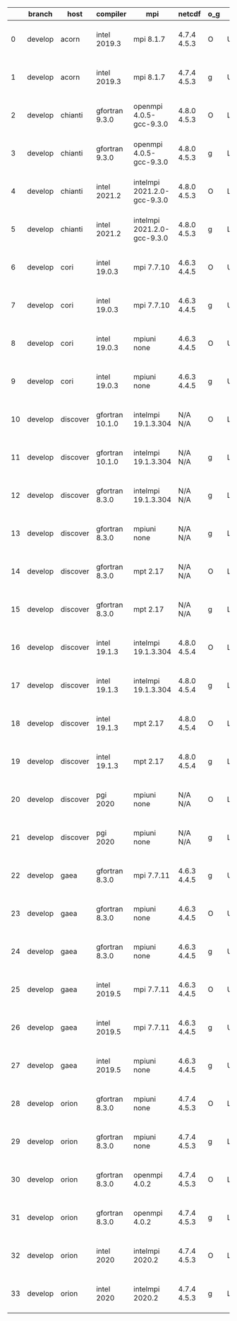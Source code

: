 |    | branch   | host     | compiler        | mpi                         | netcdf      | o_g   | os     | build   | u_pass   | u_fail   | s_pass   | s_fail   | e_pass   | e_fail   |   nuopc_pass |   nuopc_fail | artifacts_hash                                                                                                                                                        | modified                  |
|----|----------|----------|-----------------|-----------------------------|-------------|-------|--------|---------|----------|----------|----------|----------|----------|----------|--------------|--------------|-----------------------------------------------------------------------------------------------------------------------------------------------------------------------|---------------------------|
|  0 | develop  | acorn    | intel 2019.3    | mpi 8.1.7                   | 4.7.4 4.5.3 | O     | Unicos | pass    | fail     | fail     | fail     | fail     | fail     | fail     |            0 |           50 | [artifacts](https://github.com/esmf-org/esmf-test-artifacts/tree/537dce143b8c96e7a2defa801509fd756a5d1027/develop/acorn/intel/2019.3/O/mpi/8.1.7)                     | 2022-03-16 01:32:13 +0000 |
|  1 | develop  | acorn    | intel 2019.3    | mpi 8.1.7                   | 4.7.4 4.5.3 | g     | Unicos | pass    | fail     | fail     | fail     | fail     | fail     | fail     |            0 |           50 | [artifacts](https://github.com/esmf-org/esmf-test-artifacts/tree/3b9267f1f9cad42eeab91d03553da98f527f5ae4/develop/acorn/intel/2019.3/g/mpi/8.1.7)                     | 2022-03-16 01:33:37 +0000 |
|  2 | develop  | chianti  | gfortran 9.3.0  | openmpi 4.0.5-gcc-9.3.0     | 4.8.0 4.5.3 | O     | Linux  | pass    | 13269    | 0        | 49       | 0        | 80       | 0        |           50 |            0 | [artifacts](https://github.com/esmf-org/esmf-test-artifacts/tree/e1afb8c91d1840a00c91cbccc40da82d2588449c/develop/chianti/gfortran/9.3.0/O/openmpi/4.0.5-gcc-9.3.0)   | 2022-03-17 01:54:29 -0400 |
|  3 | develop  | chianti  | gfortran 9.3.0  | openmpi 4.0.5-gcc-9.3.0     | 4.8.0 4.5.3 | g     | Linux  | pass    | 13269    | 0        | 49       | 0        | 80       | 0        |           50 |            0 | [artifacts](https://github.com/esmf-org/esmf-test-artifacts/tree/680cef27b6d7859154643d844e3568fe316cd363/develop/chianti/gfortran/9.3.0/g/openmpi/4.0.5-gcc-9.3.0)   | 2022-03-17 02:49:00 -0400 |
|  4 | develop  | chianti  | intel 2021.2    | intelmpi 2021.2.0-gcc-9.3.0 | 4.8.0 4.5.3 | O     | Linux  | pass    | 13269    | 0        | 49       | 0        | 80       | 0        |           50 |            0 | [artifacts](https://github.com/esmf-org/esmf-test-artifacts/tree/989f7566da40501164dd6bafbd28decf8be05774/develop/chianti/intel/2021.2/O/intelmpi/2021.2.0-gcc-9.3.0) | 2022-03-17 02:23:43 -0400 |
|  5 | develop  | chianti  | intel 2021.2    | intelmpi 2021.2.0-gcc-9.3.0 | 4.8.0 4.5.3 | g     | Linux  | pass    | 13269    | 0        | 49       | 0        | 80       | 0        |           50 |            0 | [artifacts](https://github.com/esmf-org/esmf-test-artifacts/tree/937860b542be2c8ea459d461f42589bbbfa7ca38/develop/chianti/intel/2021.2/g/intelmpi/2021.2.0-gcc-9.3.0) | 2022-03-17 03:18:55 -0400 |
|  6 | develop  | cori     | intel 19.0.3    | mpi 7.7.10                  | 4.6.3 4.4.5 | O     | Unicos | pass    | 13254    | 15       | 49       | 0        | 80       | 0        |           50 |            0 | [artifacts](https://github.com/esmf-org/esmf-test-artifacts/tree/86fde0db4c0af4ca3a993e5d0736a0b535980c94/develop/cori/intel/19.0.3/O/mpi/7.7.10)                     | 2022-03-17 03:58:16 -0700 |
|  7 | develop  | cori     | intel 19.0.3    | mpi 7.7.10                  | 4.6.3 4.4.5 | g     | Unicos | pass    | 13254    | 15       | 49       | 0        | 80       | 0        |           50 |            0 | [artifacts](https://github.com/esmf-org/esmf-test-artifacts/tree/aaa4e606c1db6ed7060c62e6da1dc3b0e101b2ac/develop/cori/intel/19.0.3/g/mpi/7.7.10)                     | 2022-03-17 04:16:49 -0700 |
|  8 | develop  | cori     | intel 19.0.3    | mpiuni none                 | 4.6.3 4.4.5 | O     | Unicos | pass    | 11727    | 15       | 8        | 0        | 43       | 0        |            0 |           50 | [artifacts](https://github.com/esmf-org/esmf-test-artifacts/tree/0b03337ac5c739401a85a06a1dda5cca9d880ff9/develop/cori/intel/19.0.3/O/mpiuni/none)                    | 2022-03-17 03:37:02 -0700 |
|  9 | develop  | cori     | intel 19.0.3    | mpiuni none                 | 4.6.3 4.4.5 | g     | Unicos | pass    | 11727    | 15       | 8        | 0        | 43       | 0        |            0 |           50 | [artifacts](https://github.com/esmf-org/esmf-test-artifacts/tree/5d138b07498b7e1062b213c0ea225f147aae103d/develop/cori/intel/19.0.3/g/mpiuni/none)                    | 2022-03-17 03:51:35 -0700 |
| 10 | develop  | discover | gfortran 10.1.0 | intelmpi 19.1.3.304         | N/A N/A     | O     | Linux  | pass    | 13254    | 15       | 49       | 0        | 80       | 0        |           50 |            0 | [artifacts](https://github.com/esmf-org/esmf-test-artifacts/tree/67639d3a938463bde26b682ab6774bcff315b3aa/develop/discover/gfortran/10.1.0/O/intelmpi/19.1.3.304)     | 2022-03-17 01:43:43 -0400 |
| 11 | develop  | discover | gfortran 10.1.0 | intelmpi 19.1.3.304         | N/A N/A     | g     | Linux  | pass    | 13254    | 15       | 49       | 0        | 80       | 0        |           50 |            0 | [artifacts](https://github.com/esmf-org/esmf-test-artifacts/tree/2c4a1f11244c039bcd456432a0811f86db101e6a/develop/discover/gfortran/10.1.0/g/intelmpi/19.1.3.304)     | 2022-03-17 01:55:22 -0400 |
| 12 | develop  | discover | gfortran 8.3.0  | intelmpi 19.1.3.304         | N/A N/A     | g     | Linux  | pass    | 13254    | 15       | 49       | 0        | 80       | 0        |           50 |            0 | [artifacts](https://github.com/esmf-org/esmf-test-artifacts/tree/d87d99e5d5859ebb99168624872fa03eec01ee2c/develop/discover/gfortran/8.3.0/g/intelmpi/19.1.3.304)      | 2022-03-17 01:52:02 -0400 |
| 13 | develop  | discover | gfortran 8.3.0  | mpiuni none                 | N/A N/A     | g     | Linux  | pass    | 11742    | 0        | 8        | 0        | 43       | 0        |            0 |           50 | [artifacts](https://github.com/esmf-org/esmf-test-artifacts/tree/5873dc6a136714f1a3a90296b0746d1e7950b8c8/develop/discover/gfortran/8.3.0/g/mpiuni/none)              | 2022-03-17 01:44:57 -0400 |
| 14 | develop  | discover | gfortran 8.3.0  | mpt 2.17                    | N/A N/A     | O     | Linux  | pass    | 13269    | 0        | 49       | 0        | 80       | 0        |           46 |            4 | [artifacts](https://github.com/esmf-org/esmf-test-artifacts/tree/b2a128b7fdb65c97530d54e5090af0c0addd13c4/develop/discover/gfortran/8.3.0/O/mpt/2.17)                 | 2022-03-17 01:34:02 -0400 |
| 15 | develop  | discover | gfortran 8.3.0  | mpt 2.17                    | N/A N/A     | g     | Linux  | pass    | 13269    | 0        | 49       | 0        | 80       | 0        |           46 |            4 | [artifacts](https://github.com/esmf-org/esmf-test-artifacts/tree/67639d3a938463bde26b682ab6774bcff315b3aa/develop/discover/gfortran/8.3.0/g/mpt/2.17)                 | 2022-03-17 01:43:43 -0400 |
| 16 | develop  | discover | intel 19.1.3    | intelmpi 19.1.3.304         | 4.8.0 4.5.4 | O     | Linux  | pass    | 13269    | 0        | 49       | 0        | 80       | 0        |           50 |            0 | [artifacts](https://github.com/esmf-org/esmf-test-artifacts/tree/2c4a1f11244c039bcd456432a0811f86db101e6a/develop/discover/intel/19.1.3/O/intelmpi/19.1.3.304)        | 2022-03-17 01:55:22 -0400 |
| 17 | develop  | discover | intel 19.1.3    | intelmpi 19.1.3.304         | 4.8.0 4.5.4 | g     | Linux  | pass    | 13269    | 0        | 49       | 0        | 80       | 0        |           50 |            0 | [artifacts](https://github.com/esmf-org/esmf-test-artifacts/tree/723b238be81d84c5c792bdbc25a0e18fc2953506/develop/discover/intel/19.1.3/g/intelmpi/19.1.3.304)        | 2022-03-17 02:02:12 -0400 |
| 18 | develop  | discover | intel 19.1.3    | mpt 2.17                    | 4.8.0 4.5.4 | O     | Linux  | pass    | 13269    | 0        | 49       | 0        | 80       | 0        |           50 |            0 | [artifacts](https://github.com/esmf-org/esmf-test-artifacts/tree/9aaba50e7ebddfbadf0cf2b6ddad2d202a0040ae/develop/discover/intel/19.1.3/O/mpt/2.17)                   | 2022-03-17 01:46:05 -0400 |
| 19 | develop  | discover | intel 19.1.3    | mpt 2.17                    | 4.8.0 4.5.4 | g     | Linux  | pass    | 13269    | 0        | 49       | 0        | 80       | 0        |           50 |            0 | [artifacts](https://github.com/esmf-org/esmf-test-artifacts/tree/558eb2fbb1e2dc3675bd89a26ef523d1199a14c0/develop/discover/intel/19.1.3/g/mpt/2.17)                   | 2022-03-17 01:53:41 -0400 |
| 20 | develop  | discover | pgi 2020        | mpiuni none                 | N/A N/A     | O     | Linux  | pass    | 11120    | 622      | 6        | 2        | 40       | 3        |            0 |           50 | [artifacts](https://github.com/esmf-org/esmf-test-artifacts/tree/9e6002c2f51220f777412b45e2e54f1a30233cc4/develop/discover/pgi/2020/O/mpiuni/none)                    | 2022-03-17 02:56:10 -0400 |
| 21 | develop  | discover | pgi 2020        | mpiuni none                 | N/A N/A     | g     | Linux  | pass    | 11120    | 622      | 4        | 4        | 40       | 3        |            0 |           50 | [artifacts](https://github.com/esmf-org/esmf-test-artifacts/tree/e4c2d4ddef3d611de83eaefc8ab8d272fb43af6a/develop/discover/pgi/2020/g/mpiuni/none)                    | 2022-03-17 03:28:15 -0400 |
| 22 | develop  | gaea     | gfortran 8.3.0  | mpi 7.7.11                  | 4.6.3 4.4.5 | g     | Unicos | pass    | 13268    | 1        | 49       | 0        | 80       | 0        |           47 |            3 | [artifacts](https://github.com/esmf-org/esmf-test-artifacts/tree/17b7a91f4d7d4ac5b1dde9d2d1a8c4b9146087ae/develop/gaea/gfortran/8.3.0/g/mpi/7.7.11)                   | 2022-03-17 03:07:30 -0400 |
| 23 | develop  | gaea     | gfortran 8.3.0  | mpiuni none                 | 4.6.3 4.4.5 | O     | Unicos | pass    | 11742    | 0        | 8        | 0        | 43       | 0        |            0 |           50 | [artifacts](https://github.com/esmf-org/esmf-test-artifacts/tree/39c051dcabd3e7f61980b4ffe0f16a6e226bf839/develop/gaea/gfortran/8.3.0/O/mpiuni/none)                  | 2022-03-17 01:39:15 -0400 |
| 24 | develop  | gaea     | gfortran 8.3.0  | mpiuni none                 | 4.6.3 4.4.5 | g     | Unicos | pass    | 11742    | 0        | 8        | 0        | 43       | 0        |            0 |           50 | [artifacts](https://github.com/esmf-org/esmf-test-artifacts/tree/87c817b3213dea36cdbeec3139f5d08dc2b0bf91/develop/gaea/gfortran/8.3.0/g/mpiuni/none)                  | 2022-03-17 02:45:28 -0400 |
| 25 | develop  | gaea     | intel 2019.5    | mpi 7.7.11                  | 4.6.3 4.4.5 | O     | Unicos | pass    | 13254    | 15       | 49       | 0        | 80       | 0        |           47 |            3 | [artifacts](https://github.com/esmf-org/esmf-test-artifacts/tree/25c9b5690f512d367eaa717fedb1899824912509/develop/gaea/intel/2019.5/O/mpi/7.7.11)                     | 2022-03-17 02:02:39 -0400 |
| 26 | develop  | gaea     | intel 2019.5    | mpi 7.7.11                  | 4.6.3 4.4.5 | g     | Unicos | pass    | 13254    | 15       | 49       | 0        | 80       | 0        |           47 |            3 | [artifacts](https://github.com/esmf-org/esmf-test-artifacts/tree/1092f4257a7b8331a5b38264283b3cc459b45063/develop/gaea/intel/2019.5/g/mpi/7.7.11)                     | 2022-03-17 02:35:06 -0400 |
| 27 | develop  | gaea     | intel 2019.5    | mpiuni none                 | 4.6.3 4.4.5 | g     | Unicos | pass    | 11727    | 15       | 8        | 0        | 43       | 0        |            0 |           50 | [artifacts](https://github.com/esmf-org/esmf-test-artifacts/tree/635f4a6e50dd4c7b443dc48d6d5f83d444777b86/develop/gaea/intel/2019.5/g/mpiuni/none)                    | 2022-03-17 02:13:00 -0400 |
| 28 | develop  | orion    | gfortran 8.3.0  | mpiuni none                 | 4.7.4 4.5.3 | O     | Linux  | pass    | 11742    | 0        | 8        | 0        | 43       | 0        |            0 |           50 | [artifacts](https://github.com/esmf-org/esmf-test-artifacts/tree/f19ed14d94b7cb903b4ff35580b4153664ae54ea/develop/orion/gfortran/8.3.0/O/mpiuni/none)                 | 2022-03-17 03:03:45 -0500 |
| 29 | develop  | orion    | gfortran 8.3.0  | mpiuni none                 | 4.7.4 4.5.3 | g     | Linux  | pass    | 11742    | 0        | 8        | 0        | 43       | 0        |            0 |           50 | [artifacts](https://github.com/esmf-org/esmf-test-artifacts/tree/834fefaaa1554b2fdf2c9a5404e7cb4ea78a020d/develop/orion/gfortran/8.3.0/g/mpiuni/none)                 | 2022-03-17 03:13:36 -0500 |
| 30 | develop  | orion    | gfortran 8.3.0  | openmpi 4.0.2               | 4.7.4 4.5.3 | O     | Linux  | pass    | 13269    | 0        | 49       | 0        | 80       | 0        |           50 |            0 | [artifacts](https://github.com/esmf-org/esmf-test-artifacts/tree/b73258ceec45c6e339821a49b3bbdf1094d68f8a/develop/orion/gfortran/8.3.0/O/openmpi/4.0.2)               | 2022-03-17 03:09:17 -0500 |
| 31 | develop  | orion    | gfortran 8.3.0  | openmpi 4.0.2               | 4.7.4 4.5.3 | g     | Linux  | pass    | 13269    | 0        | 49       | 0        | 80       | 0        |           50 |            0 | [artifacts](https://github.com/esmf-org/esmf-test-artifacts/tree/599031f0cf042bfb01f5588c7e0dbf8a2732856d/develop/orion/gfortran/8.3.0/g/openmpi/4.0.2)               | 2022-03-17 03:14:17 -0500 |
| 32 | develop  | orion    | intel 2020      | intelmpi 2020.2             | 4.7.4 4.5.3 | O     | Linux  | pass    | fail     | fail     | fail     | fail     | fail     | fail     |            0 |            0 | [artifacts](https://github.com/esmf-org/esmf-test-artifacts/tree/25a9f7fe99e520e97c8aad482909a235f1c66c66/develop/orion/intel/2020/O/intelmpi/2020.2)                 | 2022-03-17 06:51:44 -0500 |
| 33 | develop  | orion    | intel 2020      | intelmpi 2020.2             | 4.7.4 4.5.3 | g     | Linux  | pass    | fail     | fail     | fail     | fail     | fail     | fail     |            0 |            0 | [artifacts](https://github.com/esmf-org/esmf-test-artifacts/tree/0a273413761eae7524475852f9b6ce19af94e665/develop/orion/intel/2020/g/intelmpi/2020.2)                 | 2022-03-17 06:49:17 -0500 |